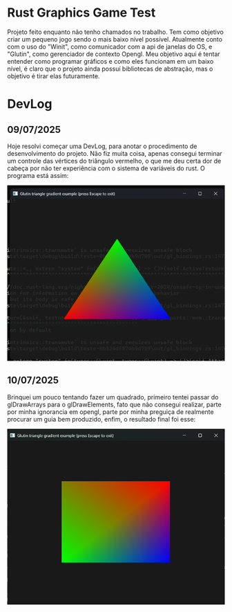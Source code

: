 # Rust Graphics Game Test
    
   Projeto feito enquanto não tenho chamados no trabalho. Tem como objetivo criar um pequeno jogo sendo o mais baixo nível possível.
   Atualmente conto com o uso do "Winit", como comunicador com a api de janelas do OS, e "Glutin", como gerenciador de contexto Opengl.
   Meu objetivo aqui é tentar entender como programar gráficos e como eles funcionam em um baixo nível, é claro que o projeto ainda possuí bibliotecas de abstração, mas o objetivo é tirar elas futuramente.

# DevLog

## 09/07/2025

   Hoje resolvi começar uma DevLog, para anotar o procedimento de desenvolvimento do projeto.
   Não fiz muita coisa, apenas consegui terminar um controle das vértices do triângulo vermelho, o que me deu certa dor de cabeça por não ter experiência com o sistema de variáveis do rust.
   O programa está assim:

   <img src = "images/primeira.png">

## 10/07/2025
    
   Brinquei um pouco tentando fazer um quadrado, primeiro tentei passar do glDrawArrays para o glDrawElements, fato que não consegui realizar, parte por minha ignorancia em opengl, parte por minha preguiça de realmente procurar um guia bem produzido, enfim, o resultado final foi esse:

   <img src = "images/quadrado.png">
